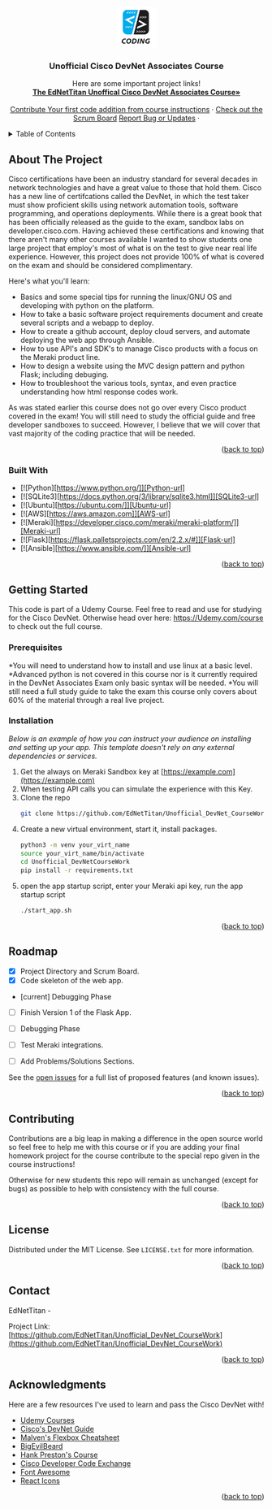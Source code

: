 <a name="readme-top"></a>
<!--
*** Welcome to the Unofficial Cisco DevNet Associates prep course by EdNetTitan owned by KaveLink llc.
*** if you want to add to the project as your first contribution remember to add to the open
*** repository at https://github.com/ENTERHERE
*** If you enjoyed the course please review on Udemy and leave a star here!
*** Now go study the official guidebook and ace the exam! - EdNetTitan
-->



<!-- PROJECT SHIELDS -->
<!--
*** Reference links are enclosed in brackets [ ] instead of parentheses ( ).
*** See the bottom of this document for the declaration of the reference variables
*** for contributors-url, forks-url, etc. This is an optional, concise syntax you may use.
-->



<!-- PROJECT LOGO -->
<br />
<div align="center">
  <a href="https://github.com/EdNetTitan/Unofficial_DevNet_CourseWork">
    <img src="Media/CourseLogo.jpeg" alt="Logo" width="80" height="80">
  </a>

  <h3 align="center">Unofficial Cisco DevNet Associates Course</h3>

  <p align="center">
    Here are some important project links!
    <br />
    <a href="Udemycourse link"><strong>The EdNetTitan Unoffical Cisco DevNet Associates Course»</strong></a>
    <br />
    <br />
    <a href="https://github Contribution link">Contribute Your first code addition from course instructions</a>
    ·
    <a href="https://github.com/users/EdNetTitan/projects/2/views/1">Check out the Scrum Board</a>
    <a href="https://github.com/othneildrew/Best-README-Template/issues">Report Bug or Updates</a>
    ·
 
  </p>
</div>



<!-- TABLE OF CONTENTS -->
<details>
  <summary>Table of Contents</summary>
  <ol>
    <li>
      <a href="#about-the-project">About The Project</a>
      <ul>
        <li><a href="#built-with">Built With</a></li>
      </ul>
    </li>
    <li>
      <a href="#getting-started">Getting Started</a>
      <ul>
        <li><a href="#prerequisites">Prerequisites</a></li>
        <li><a href="#installation">Installation</a></li>
      </ul>
    </li>
    <li><a href="#usage">Usage</a></li>
    <li><a href="#roadmap">Roadmap</a></li>
    <li><a href="#contributing">Contributing</a></li>
    <li><a href="#license">License</a></li>
    <li><a href="#contact">Contact</a></li>
    <li><a href="#acknowledgments">Acknowledgments</a></li>
  </ol>
</details>



<!-- ABOUT THE PROJECT -->
## About The Project


Cisco certifications have been an industry standard for several decades in network technologies and have a great value to those that hold them. Cisco has a new line of certifcations called the DevNet, in which the test taker must show proficient skills using network automation tools, software programming, and operations deployments. While there is a great book that has been officially released as the guide to the exam, sandbox labs on developer.cisco.com. Having achieved these certifications and knowing that there aren't many other courses available I wanted to show students one large project that employ's most of what is on the test to give near real life experience. However, this project does not provide 100% of what is covered on the exam and should be considered complimentary.

Here's what you'll learn:
* Basics and some special tips for running the linux/GNU OS and developing with python on the platform.
* How to take a basic software project requirements document and create several scripts and a webapp to deploy.
* How to create a github account, deploy cloud servers, and automate deploying the web app through Ansible.
* How to use API's and SDK's to manage Cisco products with a focus on the Meraki product line.
* How to design a website using the MVC design pattern and python Flask; including debuging.
* How to troubleshoot the various tools, syntax, and even practice understanding how html response codes work.

As was stated earlier this course does not go over every Cisco product covered in the exam! You will still need to study the official guide and free developer sandboxes to succeed. However, I believe that we will cover that vast majority of the coding practice that will be needed.


<p align="right">(<a href="#readme-top">back to top</a>)</p>



### Built With


* [![Python][https://www.python.org/]][Python-url]
* [![SQLite3][https://docs.python.org/3/library/sqlite3.html]][SQLite3-url]
* [![Ubuntu][https://ubuntu.com/]][Ubuntu-url]
* [![AWS][https://aws.amazon.com]][AWS-url]
* [![Meraki][https://developer.cisco.com/meraki/meraki-platform/]][Meraki-url]
* [![Flask][https://flask.palletsprojects.com/en/2.2.x/#]][Flask-url]
* [![Ansible][https://www.ansible.com/]][Ansible-url]


<p align="right">(<a href="#readme-top">back to top</a>)</p>



<!-- GETTING STARTED -->
## Getting Started

This code is part of a Udemy Course. Feel free to read and use for studying for the Cisco DevNet. Otherwise head over here: https://Udemy.com/course to check out the full course. 

### Prerequisites

*You will need to understand how to install and use linux at a basic level.
*Advanced python is not covered in this course nor is it currently required in the DevNet Associates Exam only basic syntax will be needed.
*You will still need a full study guide to take the exam this course only covers about 60% of the material through a real live project. 

### Installation

_Below is an example of how you can instruct your audience on installing and setting up your app. This template doesn't rely on any external dependencies or services._

1. Get the always on Meraki Sandbox key at [https://example.com](https://example.com)
2. When testing API calls you can simulate the experience with this Key.
2. Clone the repo
   ```sh
   git clone https://github.com/EdNetTitan/Unofficial_DevNet_CourseWork.git
   ```
3. Create a new virtual environment, start it, install packages.
   ```sh
   python3 -m venv your_virt_name
   source your_virt_name/bin/activate
   cd Unofficial_DevNetCourseWork
   pip install -r requirements.txt 
   ```
4. open the app startup script, enter your Meraki api key, run the app startup script
   ```sh
   ./start_app.sh
   ```

<p align="right">(<a href="#readme-top">back to top</a>)</p>



<!-- USAGE EXAMPLES -->


<!-- ROADMAP -->
## Roadmap

- [x] Project Directory and Scrum Board.
- [x] Code skeleton of the web app.
- [current] Debugging Phase
- [ ] Finish Version 1 of the Flask App.
- [ ] Debugging Phase
- [ ] Test Meraki integrations.
- [ ] Add Problems/Solutions Sections.


See the [open issues](https://github.com/EdNetTitan/Unofficial_DevNet_CourseWork/issues) for a full list of proposed features (and known issues).

<p align="right">(<a href="#readme-top">back to top</a>)</p>



<!-- CONTRIBUTING -->
## Contributing

Contributions are a big leap in making a difference in the open source world so feel free to help me with this course or if you are adding your final homework project for the course contribute to the special repo given in the course instructions!

Otherwise for new students this repo will remain as unchanged (except for bugs) as possible to help with consistency with the full course.

<p align="right">(<a href="#readme-top">back to top</a>)</p>



<!-- LICENSE -->
## License

Distributed under the MIT License. See `LICENSE.txt` for more information.

<p align="right">(<a href="#readme-top">back to top</a>)</p>



<!-- CONTACT -->
## Contact

EdNetTitan - 

Project Link: [https://github.com/EdNetTitan/Unofficial_DevNet_CourseWork](https://github.com/EdNetTitan/Unofficial_DevNet_CourseWork)

<p align="right">(<a href="#readme-top">back to top</a>)</p>



<!-- ACKNOWLEDGMENTS -->
## Acknowledgments

Here are a few resources I've used to learn and pass the Cisco DevNet with!

* [Udemy Courses](https://www.udemy.com/)
* [Cisco's DevNet Guide](https://www.webpagefx.com/tools/emoji-cheat-sheet)
* [Malven's Flexbox Cheatsheet](https://flexbox.malven.co/)
* [BigEvilBeard](https://github.com/bigevilbeard/bigevilbeard)
* [Hank Preston's Course](https://github.com/oyedeloy/hanks_course)
* [Cisco Developer Code Exchange](https://developer.cisco.com/codeexchange/)
* [Font Awesome](https://fontawesome.com)
* [React Icons](https://react-icons.github.io/react-icons/search)

<p align="right">(<a href="#readme-top">back to top</a>)</p>




[BestReadme]:  https://github.com/othneildrew/Best-README-Template/pull/73
